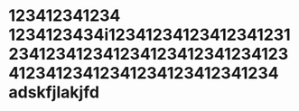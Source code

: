 123412341234
1234123434i1234123412341234123123412341234123412341234123412341234123412341234123412341234
adskfjlakjfd
=====
